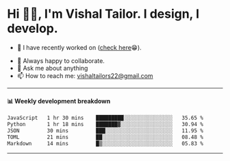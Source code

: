 # Hi 👋🏻, I'm Vishal Tailor. I design, I develop.

- 🔭 I have recently worked on ([check here](https://vishaltailor.com)😁).
<!-- - 🎦 Currently watching: JavaScript: The Hard Parts By Will Sentance. -->
- 👯 Always happy to collaborate.
- 💬 Ask me about anything
- 📫 How to reach me: <a href="mailto:vishaltailors22@gmail.com">vishaltailors22@gmail.com</a>

<hr /> 
<h4>📊 Weekly development breakdown</h4>
<!--START_SECTION:waka-->

```txt
JavaScript   1 hr 30 mins    █████████░░░░░░░░░░░░░░░░   35.65 %
Python       1 hr 18 mins    ███████▓░░░░░░░░░░░░░░░░░   30.94 %
JSON         30 mins         ███░░░░░░░░░░░░░░░░░░░░░░   11.95 %
TOML         21 mins         ██░░░░░░░░░░░░░░░░░░░░░░░   08.48 %
Markdown     14 mins         █▒░░░░░░░░░░░░░░░░░░░░░░░   05.83 %
```

<!--END_SECTION:waka-->
<hr /> 

<!-- ![](./profile-3d-contrib/profile-green-animate.svg) -->

